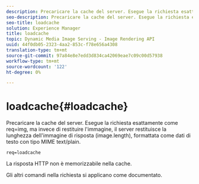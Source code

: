 ```yaml
---
description: Precaricare la cache del server. Esegue la richiesta esattamente come req=img, ma invece di restituire l'immagine, il server restituisce la lunghezza dell'immagine di risposta (image.length), formattata come dati di testo con tipo MIME text/plain.
seo-description: Precaricare la cache del server. Esegue la richiesta esattamente come req=img, ma invece di restituire l'immagine, il server restituisce la lunghezza dell'immagine di risposta (image.length), formattata come dati di testo con tipo MIME text/plain.
seo-title: loadcache
solution: Experience Manager
title: loadcache
topic: Dynamic Media Image Serving - Image Rendering API
uuid: 44f0db05-2323-4aa2-853c-f78e656a4308
translation-type: tm+mt
source-git-commit: 97a84e8e7edd3d834ca42069eae7c09c00d57938
workflow-type: tm+mt
source-wordcount: '122'
ht-degree: 0%

---
```



# loadcache{#loadcache}

Precaricare la cache del server. Esegue la richiesta esattamente come req=img, ma invece di restituire l&#39;immagine, il server restituisce la lunghezza dell&#39;immagine di risposta (image.length), formattata come dati di testo con tipo MIME text/plain.

`req=loadcache`

La risposta HTTP non è memorizzabile nella cache.

Gli altri comandi nella richiesta si applicano come documentato.
